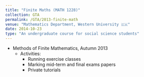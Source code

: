 ```yaml
---	
title: "Finite Maths (MATH 1228)"		
collection: GTA		
permalink: /GTA/2013-finite-math
venue: "Mathematics Department, Western University 🇨🇦"		
date: 2014-10-23
type: "An undergraduate course for social science students"
---	
```

 			
* Methods of Finite Mathematics, Autumn 2013
   * Activities: 
     * Running exercise classes 
     * Marking mid-term and final exams papers
     * Private tutorials 
